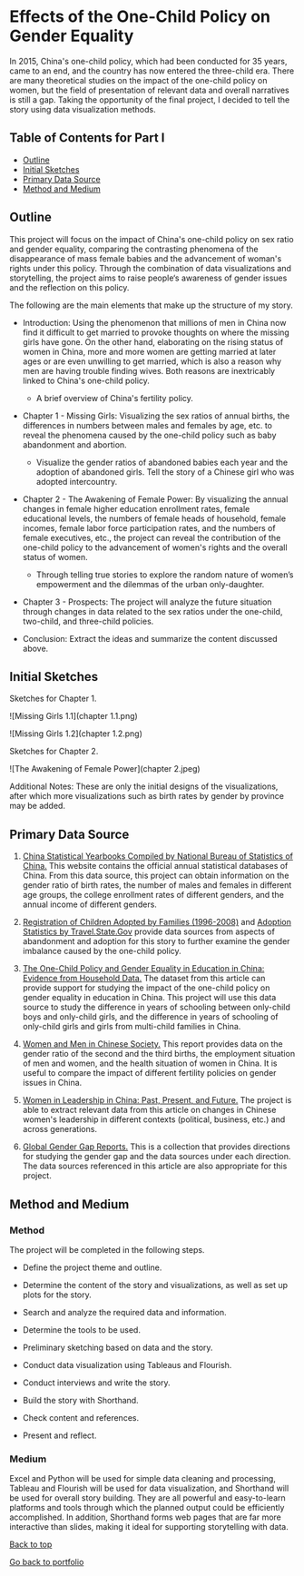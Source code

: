 # Effects of the One-Child Policy on Gender Equality 

In 2015, China's one-child policy, which had been conducted for 35 years, came to an end, and the country has now entered the three-child era. There are many theoretical studies on the impact of the one-child policy on women, but the field of presentation of relevant data and overall narratives is still a gap. Taking the opportunity of the final project, I decided to tell the story using data visualization methods.


## Table of Contents for Part I

- [Outline](#outline)
- [Initial Sketches](#initial-sketches)
- [Primary Data Source](#primary-data-source)
- [Method and Medium](#method-and-medium)


## Outline

This project will focus on the impact of China's one-child policy on sex ratio and gender equality, comparing the contrasting phenomena of the disappearance of mass female babies and the advancement of woman's rights under this policy. Through the combination of data visualizations and storytelling, the project aims to raise people‘s awareness of gender issues and the reflection on this policy.

The following are the main elements that make up the structure of my story.

- Introduction: Using the phenomenon that millions of men in China now find it difficult to get married to provoke thoughts on where the missing girls have gone. On the other hand, elaborating on the rising status of women in China, more and more women are getting married at later ages or are even unwilling to get married, which is also a reason why men are having trouble finding wives. Both reasons are inextricably linked to China's one-child policy.

  - A brief overview of China's fertility policy.

- Chapter 1 - Missing Girls: Visualizing the sex ratios of annual births, the differences in numbers between males and females by age, etc. to reveal the phenomena caused by the one-child policy such as baby abandonment and abortion.

  - Visualize the gender ratios of abandoned babies each year and the adoption of abandoned girls. Tell the story of a Chinese girl who was adopted intercountry.

- Chapter 2 - The Awakening of Female Power: By visualizing the annual changes in female higher education enrollment rates, female educational levels, the numbers of female heads of household, female incomes, female labor force participation rates, and the numbers of female executives, etc., the project can reveal the contribution of the one-child policy to the advancement of women's rights and the overall status of women.

  - Through telling true stories to explore the random nature of women’s empowerment and the dilemmas of the urban only-daughter.

- Chapter 3 - Prospects: The project will analyze the future situation through changes in data related to the sex ratios under the one-child, two-child, and three-child policies.

- Conclusion: Extract the ideas and summarize the content discussed above.


## Initial Sketches
 
Sketches for Chapter 1.

![Missing Girls 1.1](chapter 1.1.png)

![Missing Girls 1.2](chapter 1.2.png)

Sketches for Chapter 2.

![The Awakening of Female Power](chapter 2.jpeg)

Additional Notes:
These are only the initial designs of the visualizations, after which more visualizations such as birth rates by gender by province may be added.


## Primary Data Source

1. [China Statistical Yearbooks Compiled by National Bureau of Statistics of China.](http://www.stats.gov.cn/english/Statisticaldata/AnnualData/)
This website contains the official annual statistical databases of China. From this data source, this project can obtain information on the gender ratio of birth rates, the number of males and females in different age groups, the college enrollment rates of different genders, and the annual income of different genders.

2. [Registration of Children Adopted by Families (1996-2008)](http://www.stats.gov.cn/ztjc/ztsj/hstjnj/sh2008/201208/t20120827_73543.html) and 
[Adoption Statistics by Travel.State.Gov](https://travel.state.gov/content/travel/en/Intercountry-Adoption/adopt_ref/adoption-statistics-esri.html?wcmmode=disabled) provide data sources from aspects of abandonment and adoption for this story to further examine the gender imbalance caused by the one-child policy.


3. [The One-Child Policy and Gender Equality in Education in China: Evidence from Household Data.](https://link.springer.com/article/10.1007/s10834-011-9277-9)
The dataset from this article can provide support for studying the impact of the one-child policy on gender equality in education in China. This project will use this data source to study the difference in years of schooling between only-child boys and only-child girls, and the difference in years of schooling of only-child girls and girls from multi-child families in China.

4. [Women and Men in Chinese Society.](https://cnlgbtdata.com/files/uploads/2020/01/%E4%B8%AD%E5%9B%BD%E7%A4%BE%E4%BC%9A%E4%B8%AD%E7%9A%84%E5%A5%B3%E4%BA%BA%E5%92%8C%E7%94%B7%E4%BA%BA2019CN-final.pdf)
This report provides data on the gender ratio of the second and the third births, the employment situation of men and women, and the health situation of women in China. It is useful to compare the impact of different fertility policies on gender issues in China.

5. [Women in Leadership in China: Past, Present, and Future.](https://www.researchgate.net/publication/320037161_Women_in_Leadership_in_China_Past_Present_and_Future)
The project is able to extract relevant data from this article on changes in Chinese women's leadership in different contexts (political, business, etc.) and across generations.

6. [Global Gender Gap Reports.](https://www.weforum.org/reports/global-gender-gap-report-2022/) This is a collection that provides directions for studying the gender gap and the data sources under each direction. The data sources referenced in this article are also appropriate for this project.


## Method and Medium

### Method

The project will be completed in the following steps.

- Define the project theme and outline.

- Determine the content of the story and visualizations, as well as set up plots for the story.

- Search and analyze the required data and information.

- Determine the tools to be used.

- Preliminary sketching based on data and the story.

- Conduct data visualization using Tableaus and Flourish.

- Conduct interviews and write the story.

- Build the story with Shorthand.

- Check content and references.

- Present and reflect.

### Medium
Excel and Python will be used for simple data cleaning and processing, Tableau and Flourish will be used for data visualization, and Shorthand will be used for overall story building. They are all powerful and easy-to-learn platforms and tools through which the planned output could be efficiently accomplished. In addition, Shorthand forms web pages that are far more interactive than slides, making it ideal for supporting storytelling with data.


[Back to top](#table-of-contents-for-part-i)

[Go back to portfolio](/README.md)
